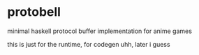 # protobell

minimal haskell protocol buffer implementation for anime games

this is just for the runtime, for codegen uhh, later i guess
